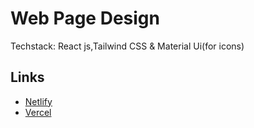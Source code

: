 # Web Page Design

Techstack: React js,Tailwind CSS & Material Ui(for icons)

## Links

 - [Netlify](https://sprightly-rolypoly-925bdd.netlify.app/)
 - [Vercel](https://web-page-assignment-theta.vercel.app/)
 
